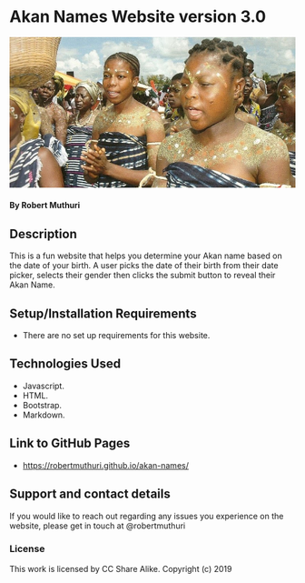 # Akan Names Website version 3.0
![](images/akan-people.jpg)
#### By **Robert Muthuri**
## Description
This is a fun website that helps you determine your Akan name based on the date of your birth. A user picks the date of their birth from their date picker, selects their gender then clicks the submit button to reveal their Akan Name.
## Setup/Installation Requirements
* There are no set up requirements for this website.

## Technologies Used
* Javascript.
* HTML.
* Bootstrap.
* Markdown.

## Link to GitHub Pages
* https://robertmuthuri.github.io/akan-names/

## Support and contact details
If you would like to reach out regarding any issues you experience on the website, please get in touch at @robertmuthuri

### License
This work is licensed by CC Share Alike.
Copyright (c) 2019
